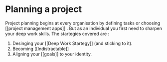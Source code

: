 # Planning a  project
Project planning begins at every organisation by defining tasks or choosing [[project management apps]] . 
But as an individual you first need to sharpen your deep work skills. 
The startegies covered are :
1. Desinging your [[Deep Work Startegy]] (and sticking to it).
2. Becoming [[Indistractable]]
3. Aligning your [[goals]] to your identity. 

